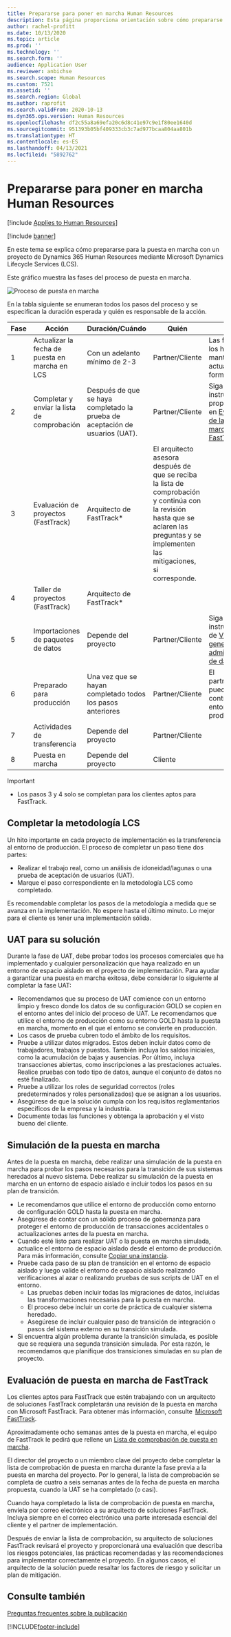 ```yaml
---
title: Prepararse para poner en marcha Human Resources
description: Esta página proporciona orientación sobre cómo prepararse para la puesta en marcha con Dynamics 365 Human Resources.
author: rachel-profitt
ms.date: 10/13/2020
ms.topic: article
ms.prod: ''
ms.technology: ''
ms.search.form: ''
audience: Application User
ms.reviewer: anbichse
ms.search.scope: Human Resources
ms.custom: 7521
ms.assetid: ''
ms.search.region: Global
ms.author: raprofit
ms.search.validFrom: 2020-10-13
ms.dyn365.ops.version: Human Resources
ms.openlocfilehash: df2c55a8a69efa20c6d8c41e97c9e1f80ee1640d
ms.sourcegitcommit: 951393b05bf409333cb3c7ad977bcaa804aa801b
ms.translationtype: HT
ms.contentlocale: es-ES
ms.lasthandoff: 04/13/2021
ms.locfileid: "5892762"
---
```

# <a name="prepare-for-human-resources-go-live"></a>Prepararse para poner en marcha Human Resources

[!include [Applies to Human Resources](../includes/applies-to-hr.md)]

[!include [banner](../includes/banner.md)]

En este tema se explica cómo prepararse para la puesta en marcha con un proyecto de Dynamics 365 Human Resources mediante Microsoft Dynamics Lifecycle Services (LCS). 

Este gráfico muestra las fases del proceso de puesta en marcha. 

![Proceso de puesta en marcha](./media/hr-admin-go-live-prepare-process.png)

En la tabla siguiente se enumeran todos los pasos del proceso y se especifican la duración esperada y quién es responsable de la acción.

| Fase | Acción | Duración/Cuándo | Quién | Notas |
| --- | --- | --- | --- |--- |
| 1 | Actualizar la fecha de puesta en marcha en LCS | Con un adelanto mínimo de 2-3 | Partner/Cliente | Las fechas de los hitos deben mantenerse actualizadas de forma continua. |
| 2 | Completar y enviar la lista de comprobación | Después de que se haya completado la prueba de aceptación de usuarios (UAT). | Partner/Cliente | Siga las instrucciones proporcionadas en [Evaluación de la puesta en marcha de FastTrack](hr-admin-go-live-prepare.md#fasttrack-go-live-assessment). |
| 3 | Evaluación de proyectos (FastTrack) | Arquitecto de FastTrack* | El arquitecto asesora después de que se reciba la lista de comprobación y continúa con la revisión hasta que se aclaren las preguntas y se implementen las mitigaciones, si corresponde. |
| 4 | Taller de proyectos (FastTrack) | Arquitecto de FastTrack* | |
| 5 | Importaciones de paquetes de datos | Depende del proyecto | Partner/Cliente | Siga las instrucciones de [Visión general de la administración de datos](../fin-ops-core/dev-itpro/data-entities/data-entities-data-packages.md).|
| 6 | Preparado para producción | Una vez que se hayan completado todos los pasos anteriores | Partner/Cliente | El partner/cliente puede tomar el control del entorno de producción.|
| 7 | Actividades de transferencia | Depende del proyecto | Partner/Cliente | |
| 8 | Puesta en marcha | Depende del proyecto | Cliente  | |

> [!IMPORTANT]
> * Los pasos 3 y 4 solo se completan para los clientes aptos para FastTrack.

## <a name="completing-the-lcs-methodology"></a>Completar la metodología LCS

Un hito importante en cada proyecto de implementación es la transferencia al entorno de producción. El proceso de completar un paso tiene dos partes: 

- Realizar el trabajo real, como un análisis de idoneidad/lagunas o una prueba de aceptación de usuarios (UAT). 
- Marque el paso correspondiente en la metodología LCS como completado. 

Es recomendable completar los pasos de la metodología a medida que se avanza en la implementación. No espere hasta el último minuto. Lo mejor para el cliente es tener una implementación sólida. 

## <a name="uat-for-your-solution"></a>UAT para su solución

Durante la fase de UAT, debe probar todos los procesos comerciales que ha implementado y cualquier personalización que haya realizado en un entorno de espacio aislado en el proyecto de implementación. Para ayudar a garantizar una puesta en marcha exitosa, debe considerar lo siguiente al completar la fase UAT: 

- Recomendamos que su proceso de UAT comience con un entorno limpio y fresco donde los datos de su configuración GOLD se copien en el entorno antes del inicio del proceso de UAT. Le recomendamos que utilice el entorno de producción como su entorno GOLD hasta la puesta en marcha, momento en el que el entorno se convierte en producción.
- Los casos de prueba cubren todo el ámbito de los requisitos. 
- Pruebe a utilizar datos migrados. Estos deben incluir datos como de trabajadores, trabajos y puestos. También incluya los saldos iniciales, como la acumulación de bajas y ausencias. Por último, incluya transacciones abiertas, como inscripciones a las prestaciones actuales. Realice pruebas con todo tipo de datos, aunque el conjunto de datos no esté finalizado. 
- Pruebe a utilizar los roles de seguridad correctos (roles predeterminados y roles personalizados) que se asignan a los usuarios. 
- Asegúrese de que la solución cumpla con los requisitos reglamentarios específicos de la empresa y la industria. 
- Documente todas las funciones y obtenga la aprobación y el visto bueno del cliente. 

## <a name="mock-go-live"></a>Simulación de la puesta en marcha

Antes de la puesta en marcha, debe realizar una simulación de la puesta en marcha para probar los pasos necesarios para la transición de sus sistemas heredados al nuevo sistema. Debe realizar su simulación de la puesta en marcha en un entorno de espacio aislado e incluir todos los pasos en su plan de transición.

- Le recomendamos que utilice el entorno de producción como entorno de configuración GOLD hasta la puesta en marcha.
- Asegúrese de contar con un sólido proceso de gobernanza para proteger el entorno de producción de transacciones accidentales o actualizaciones antes de la puesta en marcha.
- Cuando esté listo para realizar UAT o la puesta en marcha simulada, actualice el entorno de espacio aislado desde el entorno de producción. Para más información, consulte [Copiar una instancia](hr-admin-setup-copy-instance.md).
- Pruebe cada paso de su plan de transición en el entorno de espacio aislado y luego valide el entorno de espacio aislado realizando verificaciones al azar o realizando pruebas de sus scripts de UAT en el entorno.
  - Las pruebas deben incluir todas las migraciones de datos, incluidas las transformaciones necesarias para la puesta en marcha.
  - El proceso debe incluir un corte de práctica de cualquier sistema heredado.
  - Asegúrese de incluir cualquier paso de transición de integración o pasos del sistema externo en su transición simulada.
- Si encuentra algún problema durante la transición simulada, es posible que se requiera una segunda transición simulada. Por esta razón, le recomendamos que planifique dos transiciones simuladas en su plan de proyecto.

## <a name="fasttrack-go-live-assessment"></a>Evaluación de puesta en marcha de FastTrack

Los clientes aptos para FastTrack que estén trabajando con un arquitecto de soluciones FastTrack completarán una revisión de la puesta en marcha con Microsoft FastTrack. Para obtener más información, consulte  [Microsoft FastTrack](/dynamics365/fasttrack/). 

Aproximadamente ocho semanas antes de la puesta en marcha, el equipo de FastTrack le pedirá que rellene un [Lista de comprobación de puesta en marcha](https://go.microsoft.com/fwlink/?linkid=2146013).

El director del proyecto o un miembro clave del proyecto debe completar la lista de comprobación de puesta en marcha durante la fase previa a la puesta en marcha del proyecto. Por lo general, la lista de comprobación se completa de cuatro a seis semanas antes de la fecha de puesta en marcha propuesta, cuando la UAT se ha completado (o casi). 

Cuando haya completado la lista de comprobación de puesta en marcha, envíela por correo electrónico a su arquitecto de soluciones FastTrack. Incluya siempre en el correo electrónico una parte interesada esencial del cliente y el partner de implementación. 

Después de enviar la lista de comprobación, su arquitecto de soluciones FastTrack revisará el proyecto y proporcionará una evaluación que describa los riesgos potenciales, las prácticas recomendadas y las recomendaciones para implementar correctamente el proyecto. En algunos casos, el arquitecto de la solución puede resaltar los factores de riesgo y solicitar un plan de mitigación. 

## <a name="see-also"></a>Consulte también

[Preguntas frecuentes sobre la publicación](hr-admin-go-live-faq.md)


[!INCLUDE[footer-include](../includes/footer-banner.md)]
